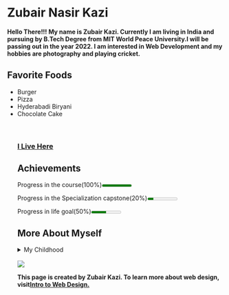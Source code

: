   
 <h1>Zubair Nasir Kazi</h1>
<p><b>Hello There!!! My name is Zubair Kazi. Currently I am living in India and pursuing by B.Tech Degree from MIT World Peace University.I will be passing out in the year 2022. I am interested in Web Development and my hobbies are photography and playing cricket.</b><p>

<h2>Favorite Foods</h2>
<ul>
	<li>Burger</li>
    <li>Pizza</li>
    <li>Hyderabadi Biryani</li>
    <li>Chocolate Cake</li>
<br>
<br>
 <h3>
 <a href = "https://goo.gl/maps/QfFa2iYp2vp3sH7b9"><b> I Live Here</b></a>
</h3>
	
<h2>Achievements</h2>

<p>Progress in the course(100%)<meter min="0" max="100" value="100">100%></meter></p>

<p>Progress in the Specialization capstone(20%)<meter min="0" max="100" value="20">20%></meter></p>

<p>Progress in life goal(50%)<meter min="0" max="100" value="50">50%></meter></p>

<h2>More About Myself</h2>
<details>
 <summary>My Childhood</summary>
 	<p>I was born and raised in Pune. When I was born me and my parents used to live on rent. And after I pass my primary school we shifted to our new house which was our dream to have one. I completed my 10th grade from Saint Joseph's High School, Khadki. And I took admission for my junior college at Nowrosjee Wadia College, Pune. Now I am studying CSE at Maharashtra Institute of Technology World Peace University, Kothrud.</p>
    </details>
    
<br>

<img src = "http://www.intro-webdesign.com/images/newlogo.png">

<br>

<p><b>This page is created by Zubair Kazi. To learn more about web design, visit<a href = "http://intro-webdesign.com">Intro to Web Design.
<!--Please open all the links on the new tab-->


    
    
    
    
    
    
    
    
